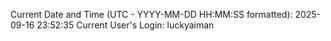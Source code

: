 Current Date and Time (UTC - YYYY-MM-DD HH:MM:SS formatted): 2025-09-16 23:52:35
Current User's Login: luckyaiman
